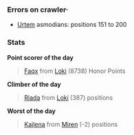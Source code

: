 ### Errors on crawler·
- [Urtem](/#/ranking/Urtem) asmodians: positions 151 to 200


### Stats

**Point scorer of the day**
>[Faqx](/#/character/Loki/484337) from [Loki](/#/ranking/Loki)  (8738) Honor Points


**Climber of the day**
>[Riada](/#/character/Loki/841129) from [Loki](/#/ranking/Loki)  (387) positions


**Worst of the day**
>[Kajlena](/#/character/Miren/30387) from [Miren](/#/ranking/Miren)  (-2) positions


